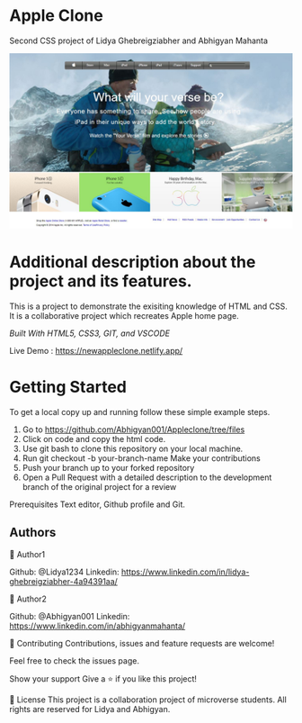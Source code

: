 # Apple Clone

Second CSS project of Lidya Ghebreigziabher and Abhigyan Mahanta

<img src="images/projectpage.JPG" alt="Appleclone">

<h1>Additional description about the project and its features.</h1>

This is a project to demonstrate the exisiting knowledge of HTML and CSS. It is a collaborative project which recreates Apple home page.

<i>Built With HTML5, CSS3, GIT, and VSCODE</i>

Live Demo : https://newappleclone.netlify.app/

<h1>Getting Started</h1>

To get a local copy up and running follow these simple example steps.

1. Go to https://github.com/Abhigyan001/Appleclone/tree/files
2. Click on code and copy the html code.
3. Use git bash to clone this repository on your local machine.
4. Run git checkout -b your-branch-name Make your contributions 
5. Push your branch up to your forked repository
6. Open a Pull Request with a detailed description to the development branch of the original project for a review

Prerequisites Text editor, Github profile and Git.

<h2>Authors</h2>

👤 Author1

Github: @Lidya1234 Linkedin: https://www.linkedin.com/in/lidya-ghebreigziabher-4a94391aa/


👤 Author2

Github: @Abhigyan001 Linkedin: https://www.linkedin.com/in/abhigyanmahanta/

🤝 Contributing Contributions, issues and feature requests are welcome!

Feel free to check the issues page.

Show your support Give a ⭐️ if you like this project!

📝 License This project is a collaboration project of microverse students. All rights are reserved for Lidya and Abhigyan.
